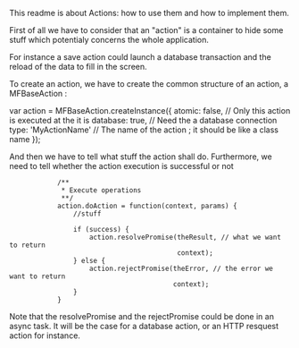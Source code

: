 <!--
# Copyright (C) 2016 Sopra Steria Group (movalys.support@soprasteria.com)
#
# This file is part of Movalys MDK.
# Movalys MDK is free software: you can redistribute it and/or modify
# it under the terms of the GNU Lesser General Public License as published by
# the Free Software Foundation, either version 3 of the License, or
# (at your option) any later version.
# Movalys MDK is distributed in the hope that it will be useful,
# but WITHOUT ANY WARRANTY; without even the implied warranty of
# MERCHANTABILITY or FITNESS FOR A PARTICULAR PURPOSE. See the
# GNU Lesser General Public License for more details.
# You should have received a copy of the GNU Lesser General Public License
# along with Movalys MDK. If not, see <http://www.gnu.org/licenses/>.
-->
This readme is about Actions: how to use them and how to implement them.

First of all we have to consider that an "action" is a container to hide some stuff
which potentialy concerns the whole application.

For instance a save action could launch a database transaction and the reload of the data to fill in the screen.


To create an action, we have to create the common structure of an action, a MFBaseAction :

var action = MFBaseAction.createInstance({
                    atomic: false, // Only this action is executed at the it is
                    database: true, // Need the a database connection
                    type: 'MyActionName' // The name of the action ; it should be like a class name
                });

And then we have to tell what stuff the action shall do.
Furthermore, we need to tell whether the action execution is successful or not

                /** 
                 * Execute operations
                 **/
                action.doAction = function(context, params) {
                    //stuff

                    if (success) {
                        action.resolvePromise(theResult, // what we want to return 
                                              context);
                    } else {
                        action.rejectPromise(theError, // the error we want to return
                                             context);
                    }
                }
                
                
Note that the resolvePromise and the rejectPromise could be done in an async task.
It will be the case for a database action, or an HTTP resquest action for instance.
